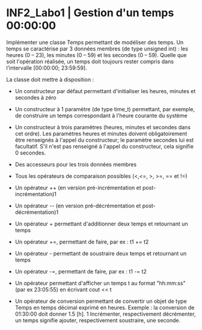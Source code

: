 # INF2_Labo1 | Gestion d'un temps 00:00:00

Implémenter une classe Temps permettant de modéliser des temps.
Un temps se caractérise par 3 données membres (de type unsigned int) : les heures (0 – 23), les minutes (0 – 59) et les secondes (0 – 59).
Quelle que soit l'opération réalisée, un temps doit toujours rester compris dans l'intervalle [00:00:00; 23:59:59].

La classe doit mettre à disposition :
- Un constructeur par défaut permettant d'initialiser les heures, minutes et secondes à
zéro

- Un constructeur à 1 paramètre (de type time_t) permettant, par exemple, de construire
un temps correspondant à l'heure courante du système

- Un constructeur à trois paramètres (heures, minutes et secondes dans cet ordre). Les
paramètres heures et minutes doivent obligatoirement être renseignés à l'appel du constructeur; le paramètre secondes lui est facultatif. S'il n'est pas renseigné à l'appel du constructeur, cela signifie 0 secondes.

- Des accesseurs pour les trois données membres

- Tous les opérateurs de comparaison possibles (<,<=, >, >=, == et !=)

- Un opérateur ++ (en version pré-incrémentation et post-incrémentation)1

- Un opérateur -- (en version pré-décrémentation et post-décrémentation)1

- Un opérateur + permettant d'additionner deux temps et retournant un temps

- Un opérateur +=, permettant de faire, par ex : t1 += t2

- Un opérateur - permettant de soustraire deux temps et retournant un temps

- Un opérateur -=, permettant de faire, par ex : t1 -= t2

- Un opérateur permettant d'afficher un temps t au format "hh:mm:ss" (par ex 23:05:55)
en écrivant cout << t

- Un opérateur de conversion permettant de convertir un objet de type Temps en temps
décimal exprimé en heures. Exemple : la conversion de 01:30:00 doit donner 1.5 [h].
1 Incrémenter, respectivement décrémenter, un temps signifie ajouter, respectivement soustraire, une seconde.
